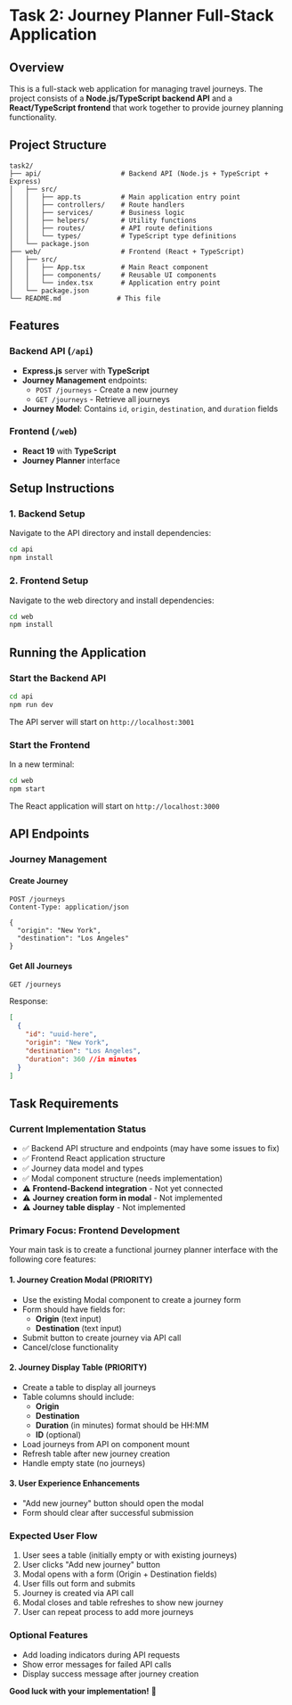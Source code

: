 # Task 2: Journey Planner Full-Stack Application

## Overview

This is a full-stack web application for managing travel journeys. The project consists of a **Node.js/TypeScript backend API** and a **React/TypeScript frontend** that work together to provide journey planning functionality.

## Project Structure

```
task2/
├── api/                    # Backend API (Node.js + TypeScript + Express)
│   ├── src/
│   │   ├── app.ts          # Main application entry point
│   │   ├── controllers/    # Route handlers
│   │   ├── services/       # Business logic
│   │   ├── helpers/        # Utility functions
│   │   ├── routes/         # API route definitions
│   │   └── types/          # TypeScript type definitions
│   └── package.json
├── web/                    # Frontend (React + TypeScript)
│   ├── src/
│   │   ├── App.tsx         # Main React component
│   │   ├── components/     # Reusable UI components
│   │   └── index.tsx       # Application entry point
│   └── package.json
└── README.md              # This file
```

## Features

### Backend API (`/api`)
- **Express.js** server with **TypeScript**
- **Journey Management** endpoints:
  - `POST /journeys` - Create a new journey
  - `GET /journeys` - Retrieve all journeys
- **Journey Model**: Contains `id`, `origin`, `destination`, and `duration` fields

### Frontend (`/web`)
- **React 19** with **TypeScript**
- **Journey Planner** interface

## Setup Instructions

### 1. Backend Setup

Navigate to the API directory and install dependencies:

```bash
cd api
npm install
```

### 2. Frontend Setup

Navigate to the web directory and install dependencies:

```bash
cd web
npm install
```

## Running the Application

### Start the Backend API

```bash
cd api
npm run dev
```

The API server will start on `http://localhost:3001`

### Start the Frontend

In a new terminal:

```bash
cd web
npm start
```

The React application will start on `http://localhost:3000`

## API Endpoints

### Journey Management

#### Create Journey
```http
POST /journeys
Content-Type: application/json

{
  "origin": "New York",
  "destination": "Los Angeles"
}
```

#### Get All Journeys
```http
GET /journeys
```

Response:
```json
[
  {
    "id": "uuid-here",
    "origin": "New York",
    "destination": "Los Angeles",
    "duration": 360 //in minutes
  }
]
```

## Task Requirements

### Current Implementation Status
- ✅ Backend API structure and endpoints (may have some issues to fix)
- ✅ Frontend React application structure
- ✅ Journey data model and types
- ✅ Modal component structure (needs implementation)
- ⚠️ **Frontend-Backend integration** - Not yet connected
- ⚠️ **Journey creation form in modal** - Not implemented
- ⚠️ **Journey table display** - Not implemented

### Primary Focus: Frontend Development

Your main task is to create a functional journey planner interface with the following core features:

#### 1. **Journey Creation Modal** (PRIORITY)
   - Use the existing Modal component to create a journey form
   - Form should have fields for:
     - **Origin** (text input)
     - **Destination** (text input)
   - Submit button to create journey via API call
   - Cancel/close functionality

#### 2. **Journey Display Table** (PRIORITY)
   - Create a table to display all journeys
   - Table columns should include:
     - **Origin**
     - **Destination** 
     - **Duration** (in minutes) format should be HH:MM
     - **ID** (optional)
   - Load journeys from API on component mount
   - Refresh table after new journey creation
   - Handle empty state (no journeys)

#### 3. **User Experience Enhancements**
   - "Add new journey" button should open the modal
   - Form should clear after successful submission

### Expected User Flow
1. User sees a table (initially empty or with existing journeys)
2. User clicks "Add new journey" button
3. Modal opens with a form (Origin + Destination fields)
4. User fills out form and submits
5. Journey is created via API call
6. Modal closes and table refreshes to show new journey
7. User can repeat process to add more journeys

### Optional Features
  - Add loading indicators during API requests
  - Show error messages for failed API calls
  - Display success message after journey creation




**Good luck with your implementation!** 🚀
